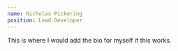 ```yaml
---
name: Nicholas Pickering
position: Lead Developer
---
```


This is where I would add the bio for myself if this works.